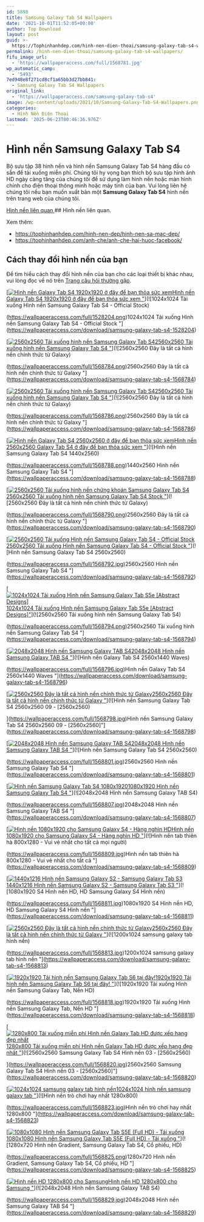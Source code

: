 ```yaml
---
id: 5898
title: Samsung Galaxy Tab S4 Wallpapers
date: '2021-10-01T11:52:05+00:00'
author: Top Download
layout: post
guid: >-
  https://Tophinhanhdep.com/hinh-nen-dien-thoai/samsung-galaxy-tab-s4-wallpapers/
permalink: /hinh-nen-dien-thoai/samsung-galaxy-tab-s4-wallpapers/
fifu_image_url:
  - 'https://wallpaperaccess.com/full/1568781.jpg'
wp_automatic_camp:
  - '5493'
7ed948e8f271cd8cf1a65bb3d27bb841:
  - Samsung Galaxy Tab S4 Wallpapers
original_link:
  - 'https://wallpaperaccess.com/samsung-galaxy-tab-s4'
image: /wp-content/uploads/2021/10/Samsung-Galaxy-Tab-S4-Wallpapers.png
categories:
  - Hình Nền Điện Thoại
lastmod: '2025-06-23T00:46:36.976Z'
---
```

# Hình nền Samsung Galaxy Tab S4

Bộ sưu tập 38 hình nền và hình nền Samsung Galaxy Tab S4 hàng đầu có sẵn để tải xuống miễn phí. Chúng tôi hy vọng bạn thích bộ sưu tập hình ảnh HD ngày càng tăng của chúng tôi để sử dụng làm hình nền hoặc màn hình chính cho điện thoại thông minh hoặc máy tính của bạn. Vui lòng liên hệ chúng tôi nếu bạn muốn xuất bản một **Samsung Galaxy Tab S4** hình nền trên trang web của chúng tôi.

[Hình nền liên quan ](#related) ## Hình nền liên quan.

   
 Xem thêm:

   
- <https://tophinhanhdep.com/hinh-nen-dep/hinh-nen-sa-mac-dep/>
- <https://tophinhanhdep.com/anh-che/anh-che-hai-huoc-facebook/>

## Cách thay đổi hình nền của bạn

Để tìm hiểu cách thay đổi hình nền của bạn cho các loại thiết bị khác nhau, vui lòng đọc về nó trên [Trang câu hỏi thường gặp](https://tophinhanhdep.com/faq/).

  
[[![Hình nền Galaxy Tab S4 1920x1920 ở đây để bạn thỏa sức xem](https://wallpaperaccess.com/full/1568781.jpg)Hình nền Galaxy Tab S4 1920x1920 ở đây để bạn thỏa sức xem "](https://wallpaperaccess.com/download/samsung-galaxy-tab-s4-1568781)](![1024x1024 Tải xuống Hình nền Samsung Galaxy Tab S4 - Official Stock)

(https://wallpaperaccess.com/full/1528204.png)1024x1024 Tải xuống Hình nền Samsung Galaxy Tab S4 - Official Stock "](https://wallpaperaccess.com/download/samsung-galaxy-tab-s4-1528204)

[[![2560x2560 Tải xuống hình nền Samsung Galaxy Tab S4](https://wallpaperaccess.com/full/1116082.png)2560x2560 Tải xuống hình nền Samsung Galaxy Tab S4 "](https://wallpaperaccess.com/download/samsung-galaxy-tab-s4-1116082)](![2560x2560 Đây là tất cả hình nền chính thức từ Galaxy)

(https://wallpaperaccess.com/full/1568784.png)2560x2560 Đây là tất cả hình nền chính thức từ Galaxy "](https://wallpaperaccess.com/download/samsung-galaxy-tab-s4-1568784)

[[![2560x2560 Tải xuống hình nền Samsung Galaxy Tab S4](https://wallpaperaccess.com/full/1568785.png)2560x2560 Tải xuống hình nền Samsung Galaxy Tab S4 "](https://wallpaperaccess.com/download/samsung-galaxy-tab-s4-1568785)](![2560x2560 Đây là tất cả hình nền chính thức từ Galaxy)

(https://wallpaperaccess.com/full/1568786.png)2560x2560 Đây là tất cả hình nền chính thức từ Galaxy "](https://wallpaperaccess.com/download/samsung-galaxy-tab-s4-1568786)

[[![Hình nền Galaxy Tab S4 2560x2560 ở đây để bạn thỏa sức xem](https://wallpaperaccess.com/full/1568787.png)Hình nền 2560x2560 Galaxy Tab S4 ở đây để bạn thỏa sức xem "](https://wallpaperaccess.com/download/samsung-galaxy-tab-s4-1568787)](![Hình nền Samsung Galaxy Tab S4 1440x2560)

(https://wallpaperaccess.com/full/1568788.png)1440x2560 Hình nền Samsung Galaxy Tab S4 "](https://wallpaperaccess.com/download/samsung-galaxy-tab-s4-1568788)

[[![2560x2560 Tải xuống hình nền chứng khoán Samsung Galaxy Tab S4](https://wallpaperaccess.com/full/1568789.jpg)2560x2560 Tải xuống hình nền Samsung Galaxy Tab S4 Stock "](https://wallpaperaccess.com/download/samsung-galaxy-tab-s4-1568789)](![2560x2560 Đây là tất cả hình nền chính thức từ Galaxy)

(https://wallpaperaccess.com/full/1568790.png)2560x2560 Đây là tất cả hình nền chính thức từ Galaxy "](https://wallpaperaccess.com/download/samsung-galaxy-tab-s4-1568790)

[[![2560x2560 Tải xuống Hình nền Samsung Galaxy Tab S4 - Official Stock](https://wallpaperaccess.com/full/825623.png)2560x2560 Tải xuống Hình nền Samsung Galaxy Tab S4 - Official Stock "](https://wallpaperaccess.com/download/samsung-galaxy-tab-s4-825623)](![Hình nền Samsung Galaxy Tab S4 2560x2560)

(https://wallpaperaccess.com/full/1568792.jpg)2560x2560 Hình nền Samsung Galaxy Tab S4 "](https://wallpaperaccess.com/download/samsung-galaxy-tab-s4-1568792)

[[![1024x1024 Tải xuống Hình nền Samsung Galaxy Tab S5e [Abstract Designs]](https://wallpaperaccess.com/full/1255437.png)1024x1024 Tải xuống Hình nền Samsung Galaxy Tab S5e \[Abstract Designs\]"](https://wallpaperaccess.com/download/samsung-galaxy-tab-s4-1255437)](![2560x2560 Tải xuống hình nền Samsung Galaxy Tab S4)

(https://wallpaperaccess.com/full/1568794.png)2560x2560 Tải xuống hình nền Samsung Galaxy Tab S4 "](https://wallpaperaccess.com/download/samsung-galaxy-tab-s4-1568794)

[[![2048x2048 Hình nền Samsung Galaxy TAB S4](https://wallpaperaccess.com/full/1568795.jpg)2048x2048 Hình nền Samsung Galaxy TAB S4 "](https://wallpaperaccess.com/download/samsung-galaxy-tab-s4-1568795)](![Hình nền Galaxy Tab S4 2560x1440 Waves)

(https://wallpaperaccess.com/full/1568796.jpg)Hình nền Galaxy Tab S4 2560x1440 Waves "](https://wallpaperaccess.com/download/samsung-galaxy-tab-s4-1568796)

[[![2560x2560 Đây là tất cả hình nền chính thức từ Galaxy](https://wallpaperaccess.com/full/1568797.png)2560x2560 Đây là tất cả hình nền chính thức từ Galaxy "](https://wallpaperaccess.com/download/samsung-galaxy-tab-s4-1568797)](![Hình nền Samsung Galaxy Tab S4 2560x2560 09 - [2560x2560)

](https://wallpaperaccess.com/full/1568798.jpg)Hình nền Samsung Galaxy Tab S4 2560x2560 09 - \[2560x2560\]"](https://wallpaperaccess.com/download/samsung-galaxy-tab-s4-1568798)

[[![2048x2048 Hình nền Samsung Galaxy TAB S4](https://wallpaperaccess.com/full/1568800.jpg)2048x2048 Hình nền Samsung Galaxy TAB S4 "](https://wallpaperaccess.com/download/samsung-galaxy-tab-s4-1568800)](![Hình nền Samsung Galaxy Tab S4 2560x2560)

(https://wallpaperaccess.com/full/1568801.jpg)2560x2560 Hình nền Samsung Galaxy Tab S4 "](https://wallpaperaccess.com/download/samsung-galaxy-tab-s4-1568801)

[[![Hình nền Samsung Galaxy Tab S4 1080x1920](https://wallpaperaccess.com/full/1568804.jpg)1080x1920 Hình nền Samsung Galaxy Tab S4 "](https://wallpaperaccess.com/download/samsung-galaxy-tab-s4-1568804)](![2048x2048 Hình nền Samsung Galaxy TAB S4)

(https://wallpaperaccess.com/full/1568807.jpg)2048x2048 Hình nền Samsung Galaxy TAB S4 "](https://wallpaperaccess.com/download/samsung-galaxy-tab-s4-1568807)

[[![Hình nền 1080x1920 cho Samsung Galaxy S4 - Hàng nghìn HD](https://wallpaperaccess.com/full/541985.jpg)Hình nền 1080x1920 cho Samsung Galaxy S4 - Hàng nghìn HD "](https://wallpaperaccess.com/download/samsung-galaxy-tab-s4-541985)](![Hình nền tab thiên hà 800x1280 - Vui vẻ nhất cho tất cả mọi người)

(https://wallpaperaccess.com/full/1568809.jpg)Hình nền tab thiên hà 800x1280 - Vui vẻ nhất cho tất cả "](https://wallpaperaccess.com/download/samsung-galaxy-tab-s4-1568809)

[[![1440x1216 Hình nền Samsung Galaxy S2 - Samsung Galaxy Tab S3](https://wallpaperaccess.com/full/1256003.jpg)1440x1216 Hình nền Samsung Galaxy S2 - Samsung Galaxy Tab S3 "](https://wallpaperaccess.com/download/samsung-galaxy-tab-s4-1256003)](![1080x1920 S4 Hình nền HD, HD Samsung Galaxy S4 Hình nền)

(https://wallpaperaccess.com/full/1568811.jpg)1080x1920 S4 Hình nền HD, HD Samsung Galaxy S4 Hình nền "](https://wallpaperaccess.com/download/samsung-galaxy-tab-s4-1568811)

[[![2560x2560 Đây là tất cả hình nền chính thức từ Galaxy](https://wallpaperaccess.com/full/1568812.png)2560x2560 Đây là tất cả hình nền chính thức từ Galaxy "](https://wallpaperaccess.com/download/samsung-galaxy-tab-s4-1568812)](![1200x1024 samsung galaxy tab hình nền)

(https://wallpaperaccess.com/full/1568813.jpg)1200x1024 samsung galaxy tab hình nền "](https://wallpaperaccess.com/download/samsung-galaxy-tab-s4-1568813)

[[![1920x1920 Tải hình nền Samsung Galaxy Tab S6 tại đây!](https://wallpaperaccess.com/full/1568815.png)1920x1920 Tải hình nền Samsung Galaxy Tab S6 tại đây! "](https://wallpaperaccess.com/download/samsung-galaxy-tab-s4-1568815)](![1920x1920 Tải xuống Hình nền Samsung Galaxy Tab, Nền HD)

(https://wallpaperaccess.com/full/1568818.jpg)1920x1920 Tải xuống Hình nền Samsung Galaxy Tab, Nền HD "](https://wallpaperaccess.com/download/samsung-galaxy-tab-s4-1568818)

[[![1280x800 Tải xuống miễn phí Hình nền Galaxy Tab HD được xếp hạng đẹp nhất](https://wallpaperaccess.com/full/1568819.jpg)1280x800 Tải xuống miễn phí Hình nền Galaxy Tab HD được xếp hạng đẹp nhất "](https://wallpaperaccess.com/download/samsung-galaxy-tab-s4-1568819)](![2560x2560 Samsung Galaxy Tab S4 Hình nền 03 - [2560x2560)

](https://wallpaperaccess.com/full/1568820.jpg)2560x2560 Samsung Galaxy Tab S4 Hình nền 03 - \[2560x2560\]"](https://wallpaperaccess.com/download/samsung-galaxy-tab-s4-1568820)

[[![1024x1024 samsung galaxy tab hình nền](https://wallpaperaccess.com/full/1568821.jpg)1024x1024 hình nền samsung galaxy tab "](https://wallpaperaccess.com/download/samsung-galaxy-tab-s4-1568821)](![Hình nền trò chơi hay nhất 1280x800)

(https://wallpaperaccess.com/full/1568823.jpg)Hình nền trò chơi hay nhất 1280x800 "](https://wallpaperaccess.com/download/samsung-galaxy-tab-s4-1568823)

[[![1080x1080 Hình nền Samsung Galaxy Tab S5E (Full HD) - Tải xuống](https://wallpaperaccess.com/full/1255895.jpg)1080x1080 Hình nền Samsung Galaxy Tab S5E (Full HD) - Tải xuống "](https://wallpaperaccess.com/download/samsung-galaxy-tab-s4-1255895)](![1280x720 Hình nền Gradient, Samsung Galaxy Tab S4, Cổ phiếu, HD)

(https://wallpaperaccess.com/full/1568825.png)1280x720 Hình nền Gradient, Samsung Galaxy Tab S4, Cổ phiếu, HD "](https://wallpaperaccess.com/download/samsung-galaxy-tab-s4-1568825)

[[![Hình nền HD 1280x800 cho Samsung](https://wallpaperaccess.com/full/1568827.jpg)Hình nền HD 1280x800 cho Samsung "](https://wallpaperaccess.com/download/samsung-galaxy-tab-s4-1568827)](![2048x2048 Hình nền Samsung Galaxy TAB S4)

(https://wallpaperaccess.com/full/1568829.jpg)2048x2048 Hình nền Samsung Galaxy TAB S4 "](https://wallpaperaccess.com/download/samsung-galaxy-tab-s4-1568829)
